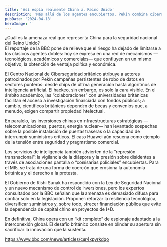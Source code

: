 ```yaml
---
title: 'Así espía realmente China al Reino Unido'
description: 'Más allá de los agentes encubiertos, Pekín combina ciberataques, presión económica y captación de talento para obtener información estratégica británica.'
pubDate: '2024-04-18'
heroImage: ''
---
```


¿Cuál es la amenaza real que representa China para la seguridad nacional del Reino Unido?  
El reportaje de la BBC pone de relieve que el riesgo ha dejado de limitarse a los clásicos agentes dobles: hoy se expresa en una red de mecanismos —tecnológicos, académicos y comerciales— que confluyen en un mismo objetivo, la obtención de ventaja política y económica.

El Centro Nacional de Ciberseguridad británico atribuye a actores patrocinados por Pekín campañas persistentes de robo de datos en sectores punteros: desde chips de última generación hasta algoritmos de inteligencia artificial. El hackeo, sin embargo, es solo la cara visible. En el ámbito académico, las “colaboraciones” con universidades británicas facilitan el acceso a investigación financiada con fondos públicos; a cambio, científicos británicos dependen de becas y convenios que, a menudo, exigen compartir propiedad intelectual.  

En paralelo, las inversiones chinas en infraestructuras estratégicas —telecomunicaciones, puertos, energía nuclear— han levantado sospechas sobre la posible instalación de puertas traseras o la capacidad de interrumpir suministros críticos. El caso Huawei aún resuena como ejemplo de la tensión entre seguridad y pragmatismo comercial.

Los servicios de inteligencia también advierten de la “represión transnacional”: la vigilancia de la diáspora y la presión sobre disidentes a través de asociaciones pantalla o “comisarías policiales” encubiertas. Para el MI5, se trata de una forma de coerción que erosiona la autonomía británica y el derecho a la protesta.

El Gobierno de Rishi Sunak ha respondido con la Ley de Seguridad Nacional y un nuevo mecanismo de control de inversiones, pero los expertos consultados por la BBC señalan que la amenaza es demasiado difusa para confiar solo en la legislación. Proponen reforzar la resiliencia tecnológica, diversificar suministros y, sobre todo, ofrecer financiación pública que evite la dependencia de capital chino en proyectos de I+D.

En definitiva, China opera con un “kit completo” de espionaje adaptado a la interconexión global. El desafío británico consiste en blindar su apertura sin sacrificar la innovación que la sustenta.

https://www.bbc.com/news/articles/cgr4xpyrkdqo